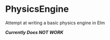 PhysicsEngine
=============

Attempt at writing a basic physics engine in Elm

***Currently Does NOT WORK***
